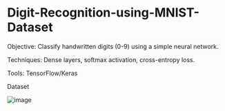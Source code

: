 # Digit-Recognition-using-MNIST-Dataset
Objective: Classify handwritten digits (0-9) using a simple neural network.

Techniques: Dense layers, softmax activation, cross-entropy loss.

Tools: TensorFlow/Keras

Dataset

![image](https://github.com/user-attachments/assets/7810a970-506e-41ae-89aa-ad81afe2fa98)
